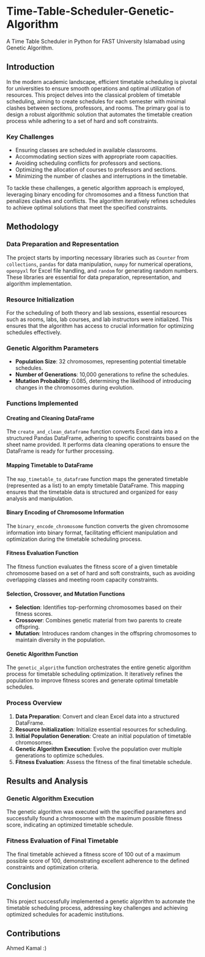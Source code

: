 # Time-Table-Scheduler-Genetic-Algorithm
A Time Table Scheduler in Python for FAST University Islamabad using Genetic Algorithm.


## Introduction

In the modern academic landscape, efficient timetable scheduling is pivotal for universities to ensure smooth operations and optimal utilization of resources. This project delves into the classical problem of timetable scheduling, aiming to create schedules for each semester with minimal clashes between sections, professors, and rooms. The primary goal is to design a robust algorithmic solution that automates the timetable creation process while adhering to a set of hard and soft constraints.

### Key Challenges

- Ensuring classes are scheduled in available classrooms.
- Accommodating section sizes with appropriate room capacities.
- Avoiding scheduling conflicts for professors and sections.
- Optimizing the allocation of courses to professors and sections.
- Minimizing the number of clashes and interruptions in the timetable.

To tackle these challenges, a genetic algorithm approach is employed, leveraging binary encoding for chromosomes and a fitness function that penalizes clashes and conflicts. The algorithm iteratively refines schedules to achieve optimal solutions that meet the specified constraints.

## Methodology

### Data Preparation and Representation

The project starts by importing necessary libraries such as `Counter` from `collections`, `pandas` for data manipulation, `numpy` for numerical operations, `openpyxl` for Excel file handling, and `random` for generating random numbers. These libraries are essential for data preparation, representation, and algorithm implementation.

### Resource Initialization

For the scheduling of both theory and lab sessions, essential resources such as rooms, labs, lab courses, and lab instructors were initialized. This ensures that the algorithm has access to crucial information for optimizing schedules effectively.

### Genetic Algorithm Parameters

- **Population Size**: 32 chromosomes, representing potential timetable schedules.
- **Number of Generations**: 10,000 generations to refine the schedules.
- **Mutation Probability**: 0.085, determining the likelihood of introducing changes in the chromosomes during evolution.

### Functions Implemented

#### Creating and Cleaning DataFrame

The `create_and_clean_dataframe` function converts Excel data into a structured Pandas DataFrame, adhering to specific constraints based on the sheet name provided. It performs data cleaning operations to ensure the DataFrame is ready for further processing.

#### Mapping Timetable to DataFrame

The `map_timetable_to_dataframe` function maps the generated timetable (represented as a list) to an empty timetable DataFrame. This mapping ensures that the timetable data is structured and organized for easy analysis and manipulation.

#### Binary Encoding of Chromosome Information

The `binary_encode_chromosome` function converts the given chromosome information into binary format, facilitating efficient manipulation and optimization during the timetable scheduling process.

#### Fitness Evaluation Function

The fitness function evaluates the fitness score of a given timetable chromosome based on a set of hard and soft constraints, such as avoiding overlapping classes and meeting room capacity constraints.

#### Selection, Crossover, and Mutation Functions

- **Selection**: Identifies top-performing chromosomes based on their fitness scores.
- **Crossover**: Combines genetic material from two parents to create offspring.
- **Mutation**: Introduces random changes in the offspring chromosomes to maintain diversity in the population.

#### Genetic Algorithm Function

The `genetic_algorithm` function orchestrates the entire genetic algorithm process for timetable scheduling optimization. It iteratively refines the population to improve fitness scores and generate optimal timetable schedules.

### Process Overview

1. **Data Preparation**: Convert and clean Excel data into a structured DataFrame.
2. **Resource Initialization**: Initialize essential resources for scheduling.
3. **Initial Population Generation**: Create an initial population of timetable chromosomes.
4. **Genetic Algorithm Execution**: Evolve the population over multiple generations to optimize schedules.
5. **Fitness Evaluation**: Assess the fitness of the final timetable schedule.

## Results and Analysis

### Genetic Algorithm Execution

The genetic algorithm was executed with the specified parameters and successfully found a chromosome with the maximum possible fitness score, indicating an optimized timetable schedule.

### Fitness Evaluation of Final Timetable

The final timetable achieved a fitness score of 100 out of a maximum possible score of 100, demonstrating excellent adherence to the defined constraints and optimization criteria.

## Conclusion

This project successfully implemented a genetic algorithm to automate the timetable scheduling process, addressing key challenges and achieving optimized schedules for academic institutions.

## Contributions

Ahmed Kamal :)

